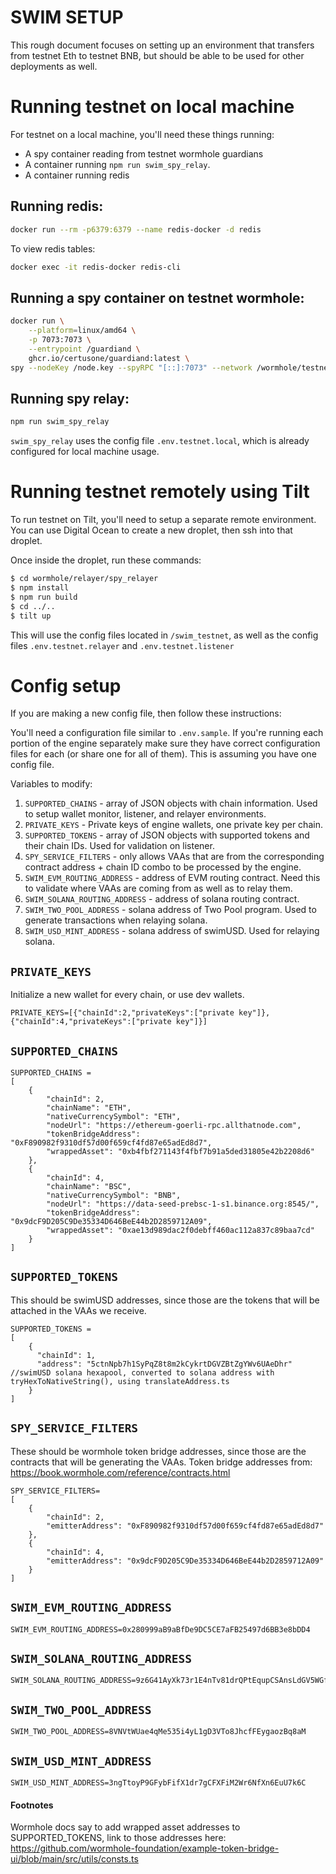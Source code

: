 # SWIM SETUP
This rough document focuses on setting up an environment that transfers from testnet Eth to testnet BNB, but should
be able to be used for other deployments as well.

# Running testnet on local machine

For testnet on a local machine, you'll need these things running:
- A spy container reading from testnet wormhole guardians
- A container running `npm run swim_spy_relay`.
- A container running redis

## Running redis:
```bash
docker run --rm -p6379:6379 --name redis-docker -d redis
```
To view redis tables:
```bash
docker exec -it redis-docker redis-cli
```

## Running a spy container on testnet wormhole:

```bash
docker run \
    --platform=linux/amd64 \
    -p 7073:7073 \
    --entrypoint /guardiand \
    ghcr.io/certusone/guardiand:latest \
spy --nodeKey /node.key --spyRPC "[::]:7073" --network /wormhole/testnet/2/1 --bootstrap /dns4/wormhole-testnet-v2-bootstrap.certus.one/udp/8999/quic/p2p/12D3KooWBY9ty9CXLBXGQzMuqkziLntsVcyz4pk1zWaJRvJn6Mmt
```

## Running spy relay:
```bash
npm run swim_spy_relay
```
`swim_spy_relay` uses the config file `.env.testnet.local`, which is already configured for local machine usage.

# Running testnet remotely using Tilt

To run testnet on Tilt, you'll need to setup a separate remote environment. You can use Digital Ocean to create a new droplet, then ssh into that droplet.

Once inside the droplet, run these commands:
```bash
$ cd wormhole/relayer/spy_relayer
$ npm install
$ npm run build
$ cd ../..
$ tilt up
```
This will use the config files located in `/swim_testnet`, as well as the config files `.env.testnet.relayer` and `.env.testnet.listener`

# Config setup

If you are making a new config file, then follow these instructions:

You'll need a configuration file similar to `.env.sample`. If you're running each portion of the engine separately make sure
they have correct configuration files for each (or share one for all of them). This is assuming you have one config file.

Variables to modify:
1. `SUPPORTED_CHAINS` - array of JSON objects with chain information. Used to setup wallet monitor, listener, and relayer environments.
2. `PRIVATE_KEYS` - Private keys of engine wallets, one private key per chain.
3. `SUPPORTED_TOKENS` - array of JSON objects with supported tokens and their chain IDs. Used for validation on listener.
4. `SPY_SERVICE_FILTERS` - only allows VAAs that are from the corresponding contract address + chain ID combo to be processed by the engine.
5. `SWIM_EVM_ROUTING_ADDRESS` - address of EVM routing contract. Need this to validate where VAAs are coming from as well as to relay them.
6. `SWIM_SOLANA_ROUTING_ADDRESS` - address of solana routing contract.
7. `SWIM_TWO_POOL_ADDRESS` - solana address of Two Pool program. Used to generate transactions when relaying solana.
8. `SWIM_USD_MINT_ADDRESS` - solana address of swimUSD. Used for relaying solana.


## `PRIVATE_KEYS`
Initialize a new wallet for every chain, or use dev wallets.
```
PRIVATE_KEYS=[{"chainId":2,"privateKeys":["private key"]},{"chainId":4,"privateKeys":["private key"]}]
```

## `SUPPORTED_CHAINS`
```
SUPPORTED_CHAINS =
[
    {
        "chainId": 2,
        "chainName": "ETH",
        "nativeCurrencySymbol": "ETH",
        "nodeUrl": "https://ethereum-goerli-rpc.allthatnode.com",
        "tokenBridgeAddress": "0xF890982f9310df57d00f659cf4fd87e65adEd8d7",
        "wrappedAsset": "0xb4fbf271143f4fbf7b91a5ded31805e42b2208d6"
    },
    {
        "chainId": 4,
        "chainName": "BSC",
        "nativeCurrencySymbol": "BNB",
        "nodeUrl": "https://data-seed-prebsc-1-s1.binance.org:8545/",
        "tokenBridgeAddress": "0x9dcF9D205C9De35334D646BeE44b2D2859712A09",
        "wrappedAsset": "0xae13d989dac2f0debff460ac112a837c89baa7cd"
    }
]
```

## `SUPPORTED_TOKENS`
This should be swimUSD addresses, since those are the tokens that will be attached in the VAAs we receive.
```
SUPPORTED_TOKENS =
[
    {
      "chainId": 1,
      "address": "5ctnNpb7h1SyPqZ8t8m2kCykrtDGVZBtZgYWv6UAeDhr"  //swimUSD solana hexapool, converted to solana address with tryHexToNativeString(), using translateAddress.ts
    }
]
```

## `SPY_SERVICE_FILTERS`
These should be wormhole token bridge addresses, since those are the contracts that will be generating the VAAs.
Token bridge addresses from: https://book.wormhole.com/reference/contracts.html
```
SPY_SERVICE_FILTERS=
[
    {
        "chainId": 2,
        "emitterAddress": "0xF890982f9310df57d00f659cf4fd87e65adEd8d7"
    },
    {
        "chainId": 4,
        "emitterAddress": "0x9dcF9D205C9De35334D646BeE44b2D2859712A09"
    }
]
```

## `SWIM_EVM_ROUTING_ADDRESS`
```
SWIM_EVM_ROUTING_ADDRESS=0x280999aB9aBfDe9DC5CE7aFB25497d6BB3e8bDD4
```

## `SWIM_SOLANA_ROUTING_ADDRESS`
```
SWIM_SOLANA_ROUTING_ADDRESS=9z6G41AyXk73r1E4nTv81drQPtEqupCSAnsLdGV5WGfK
```

## `SWIM_TWO_POOL_ADDRESS`
```
SWIM_TWO_POOL_ADDRESS=8VNVtWUae4qMe535i4yL1gD3VTo8JhcfFEygaozBq8aM
```

## `SWIM_USD_MINT_ADDRESS`
```
SWIM_USD_MINT_ADDRESS=3ngTtoyP9GFybFifX1dr7gCFXFiM2Wr6NfXn6EuU7k6C
```

#### Footnotes
Wormhole docs say to add wrapped asset addresses to SUPPORTED_TOKENS, link to those addresses here: https://github.com/wormhole-foundation/example-token-bridge-ui/blob/main/src/utils/consts.ts

